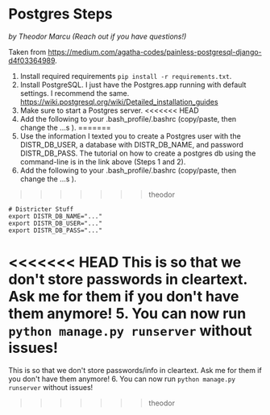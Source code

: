 # Postgres Steps
_by Theodor Marcu (Reach out if you have questions!)_

Taken from https://medium.com/agatha-codes/painless-postgresql-django-d4f03364989.

1. Install required requirements `pip install -r requirements.txt`.
2. Install PostgreSQL. I just have the Postgres.app running with default settings. I recommend the same. https://wiki.postgresql.org/wiki/Detailed_installation_guides
3. Make sure to start a Postgres server.
<<<<<<< HEAD
4. Add the following to your .bash_profile/.bashrc (copy/paste, then change the ...s ).
=======
4. Use the information I texted you to create a Postgres user with the DISTR_DB_USER, a database with DISTR_DB_NAME, and password DISTR_DB_PASS. The tutorial on how to create a postgres db using the command-line is in the link above (Steps 1 and 2).
5. Add the following to your .bash_profile/.bashrc (copy/paste, then change the ...s ).
>>>>>>> theodor
```
# Districter Stuff
export DISTR_DB_NAME="..."
export DISTR_DB_USER="..."
export DISTR_DB_PASS="..."
```
<<<<<<< HEAD
This is so that we don't store passwords in cleartext. Ask me for them if you don't have them anymore!
5. You can now run `python manage.py runserver` without issues!
=======
This is so that we don't store passwords/info in cleartext. Ask me for them if you don't have them anymore!
6. You can now run `python manage.py runserver` without issues!
>>>>>>> theodor
